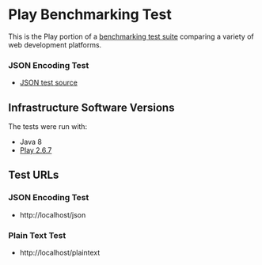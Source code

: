 # Play Benchmarking Test

This is the Play portion of a [benchmarking test suite](../) comparing a variety of web development platforms.

### JSON Encoding Test

* [JSON test source](app/controllers/Application.java)

## Infrastructure Software Versions
The tests were run with:

* Java 8
* [Play 2.6.7](https://www.playframework.com/)

## Test URLs
### JSON Encoding Test

* http://localhost/json

### Plain Text Test

* http://localhost/plaintext
